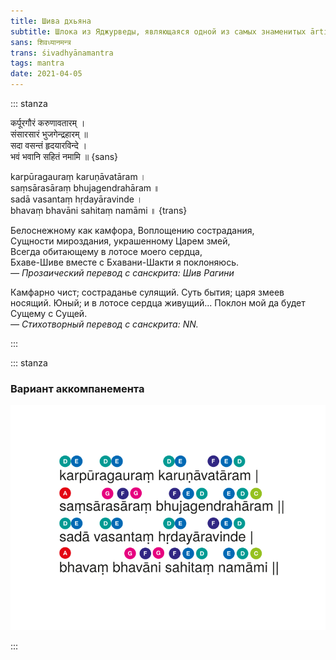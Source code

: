 ```yaml
---
title: Шива дхьяна
subtitle: Шлока из Яджурведы, являющаяся одной из самых знаменитых ārti
sans: शिवध्यानमन्त्र 
trans: śivadhyānamantra
tags: mantra
date: 2021-04-05
---
```


::: stanza

कर्पूरगौरं करुणावतारम् ।    
संसारसारं भुजगेन्द्रहारम् ॥    
सदा वसन्तं हृदयारविन्दे ।    
भवं भवानि सहितं नमामि ॥ {sans}

karpūragauraṃ karuṇāvatāram ।    
saṃsārasāraṃ bhujagendrahāram ॥    
sadā vasantaṃ hṛdayāravinde ।     
bhavaṃ bhavāni sahitaṃ namāmi ॥ {trans}

Белоснежному как камфора, Воплощению сострадания,    
Сущности мироздания, украшенному Царем змей,    
Всегда обитающему в лотосе моего сердца,    
Бхаве-Шиве вместе с Бхавани-Шакти я поклоняюсь.   
_— Прозаический перевод с санскрита: Шив Рагини_

Камфарно чист; состраданье сулящий.
Суть бытия; царя змеев носящий.
Юный; и в лотосе сердца живущий...
Поклон мой да будет Сущему с Сущей.   
_— Стихотворный перевод с санскрита: NN._

:::

::: stanza

### Вариант аккомпанемента

![Karpura gauram](./karpura-gauram.svg)

:::